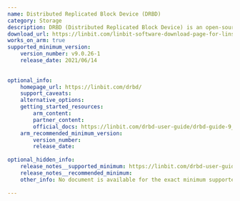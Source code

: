 ```yaml
---
name: Distributed Replicated Block Device (DRBD) 
category: Storage
description: DRBD (Distributed Replicated Block Device) is an open-source software solution for high availability and disaster recovery. It replicates data at the block level across multiple servers, ensuring data redundancy and reliability.
download_url: https://linbit.com/linbit-software-download-page-for-linstor-and-drbd-linux-driver/#drbd-9
works_on_arm: true
supported_minimum_version: 
    version_number: v9.0.26-1
    release_date: 2021/06/14
 
 
optional_info:
    homepage_url: https://linbit.com/drbd/
    support_caveats: 
    alternative_options:
    getting_started_resources:
        arm_content:
        partner_content:
        official_docs: https://linbit.com/drbd-user-guide/drbd-guide-9_0-en/
    arm_recommended_minimum_version:
        version_number:
        release_date:
 
optional_hidden_info:
    release_notes__supported_minimum: https://linbit.com/drbd-user-guide/drbd-guide-9_0-en/#p-intro:~:text=1.5.3.-,CPU%20Requirements,-DRBD%209%20is
    release_notes__recommended_minimum:
    other_info: No document is available for the exact minimum supported sub-version of release DRBD9.0 for Linux/ARM64. DRBD-v9.0.26-1 is the least available sub-version for DRBD9 on the downloads page.
 
---
```

